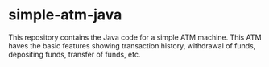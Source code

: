 # simple-atm-java
This repository contains the Java code for a simple ATM machine. This ATM haves the basic features showing transaction history, withdrawal of funds, depositing funds, transfer of funds, etc.
